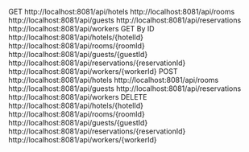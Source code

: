GET
http://localhost:8081/api/hotels
http://localhost:8081/api/rooms
http://localhost:8081/api/guests
http://localhost:8081/api/reservations
http://localhost:8081/api/workers
GET By ID
http://localhost:8081/api/hotels/{hotelId}
http://localhost:8081/api/rooms/{roomId}
http://localhost:8081/api/guests/{guestId}
http://localhost:8081/api/reservations/{reservationId}
http://localhost:8081/api/workers/{workerId}
POST
http://localhost:8081/api/hotels
http://localhost:8081/api/rooms
http://localhost:8081/api/guests
http://localhost:8081/api/reservations
http://localhost:8081/api/workers
DELETE
http://localhost:8081/api/hotels/{hotelId}
http://localhost:8081/api/rooms/{roomId}
http://localhost:8081/api/guests/{guestId}
http://localhost:8081/api/reservations/{reservationId}
http://localhost:8081/api/workers/{workerId}
